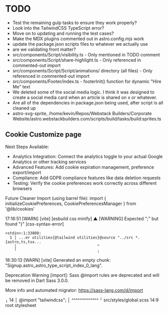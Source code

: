 # TODO

- Test the remaining gulp tasks to ensure they work properly?
- Look into the TailwindCSS TypeScript error?
- Move on to updating and running the test cases?
- Make the MDX plugins commented out in astro.config.mjs work
- update the package.json scripts files to whatever we actually use
- are we validating front matter?
- src/components/Script/visibility.ts - Only mentioned in TODO comment
- src/components/Script/share-highlight.ts - Only referenced in commented-out import
- src/components/Script/Script/animations/ directory (all files) - Only referenced in commented-out import
- src/components/Footer/index.ts - footerInit() function for dynamic "Hire Me" text
- We deleted some of the social media logic. I think it was designed to create a social media card when an article is shared on x or whatever.
- Are all of the dependencies in package.json being used, after script is all cleaned up
- astro-svg-sprite, /home/kevin/Repos/Webstack Builders/Corporate Website/astro.webstackbuilders.com/scripts/build/tasks/build:sprites.ts

## Cookie Customize page

Next Steps Available:

- Analytics Integration: Connect the analytics toggle to your actual Google Analytics or other tracking services
- Advanced Features: Add cookie expiration management, preference export/import
- Compliance: Add GDPR compliance features like data deletion requests
- Testing: Verify the cookie preferences work correctly across different browsers

Future Cleaner Import (using barrel file):
import { initializeCookiePreferences, CookiePreferencesManager } from '@lib/cookies'

17:16:51 [WARN] [vite] [esbuild css minify]
▲ [WARNING] Expected ";" but found "}" [css-syntax-error]

    <stdin>:1:33808:
      1 │ ...er utilities{@tailwind utilities}@source "../src *.{astro,ts,tsx...
        │                                    ^
        ╵                                    ;
18:30:13 [WARN] [vite] Generated an empty chunk: "Signup.astro_astro_type_script_index_0_lang".

Deprecation Warning [import]: Sass @import rules are deprecated and will be removed in Dart Sass 3.0.0.

More info and automated migrator: https://sass-lang.com/d/import

   ╷
14 │ @import "tailwindcss";
   │         ^^^^^^^^^^^^^
   ╵
    src/styles/global.scss 14:9  root stylesheet
